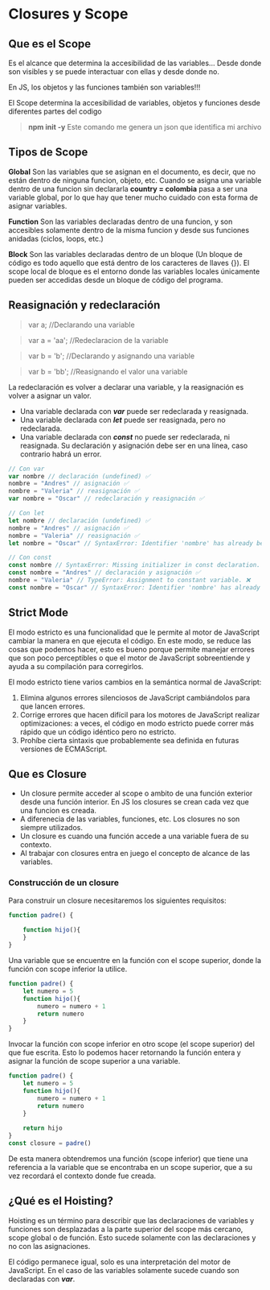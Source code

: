# Closures y Scope

## Que es el Scope
Es el alcance que determina la accesibilidad de las variables... Desde donde son visibles y se puede interactuar con ellas y desde donde no.

En JS, los objetos y las funciones también son variables!!!

El Scope determina la accesibilidad de variables, objetos y funciones desde diferentes partes del codigo


> **npm init -y** Este comando me genera un json que identifica mi archivo


## Tipos de Scope

**Global**
Son las variables que se asignan en el documento, es decir, que no están dentro de ninguna funcion, objeto, etc.
Cuando se asigna una variable dentro de una funcion sin declararla **country = colombia** pasa a ser una variable global, por lo que hay que tener mucho cuidado con esta forma de asignar variables.

**Function**
Son las variables declaradas dentro de una funcion, y son accesibles solamente dentro de la misma funcion y desde sus funciones anidadas (ciclos, loops, etc.)

**Block**
Son las variables declaradas dentro de un bloque (Un bloque de código es todo aquello que está dentro de los caracteres de llaves {}). El scope local de bloque es el entorno donde las variables locales únicamente pueden ser accedidas desde un bloque de código del programa. 
 
## Reasignación y redeclaración
> var a; //Declarando una variable

> var a = 'aa'; //Redeclaracion de la variable

> var b = 'b'; //Declarando y asignando una variable

> var b = 'bb'; //Reasignando el valor una variable

La redeclaración es volver a declarar una variable, y la reasignación es volver a asignar un valor.

- Una variable declarada con ***var*** puede ser redeclarada y reasignada.
- Una variable declarada con ***let*** puede ser reasignada, pero no redeclarada.
- Una variable declarada con ***const*** no puede ser redeclarada, ni reasignada. Su declaración y asignación debe ser en una línea, caso contrario habrá un error.

```javascript
// Con var
var nombre // declaración (undefined) ✅
nombre = "Andres" // asignación ✅
nombre = "Valeria" // reasignación ✅
var nombre = "Oscar" // redeclaración y reasignación ✅

// Con let
let nombre // declaración (undefined) ✅
nombre = "Andres" // asignación ✅
nombre = "Valeria" // reasignación ✅
let nombre = "Oscar" // SyntaxError: Identifier 'nombre' has already been declared. ❌

// Con const 
const nombre // SyntaxError: Missing initializer in const declaration. ❌
const nombre = "Andres" // declaración y asignación ✅
nombre = "Valeria" // TypeError: Assignment to constant variable. ❌
const nombre = "Oscar" // SyntaxError: Identifier 'nombre' has already been declared. ❌

```

## Strict Mode
El modo estricto es una funcionalidad que le permite al motor de JavaScript cambiar la manera en que ejecuta el código. En este modo, se reduce las cosas que podemos hacer, esto es bueno porque permite manejar errores que son poco perceptibles o que el motor de JavaScript sobreentiende y ayuda a su compilación para corregirlos.

El modo estricto tiene varios cambios en la semántica normal de JavaScript:
1. Elimina algunos errores silenciosos de JavaScript cambiándolos para que lancen errores.
2. Corrige errores que hacen difícil para los motores de JavaScript realizar optimizaciones: a veces, el código en modo estricto puede correr más rápido que un código idéntico pero no estricto.
3. Prohíbe cierta sintaxis que probablemente sea definida en futuras versiones de ECMAScript.


## Que es Closure
- Un closure permite acceder al scope o ambito de una función exterior desde una función interior. En JS los closures se crean cada vez que una funcion es creada.
- A diferenecia de las variables, funciones, etc. Los closures no son siempre utilizados.
- Un closure es cuando una función accede a una variable fuera de su contexto.
- Al trabajar con closures entra en juego el concepto de alcance de las variables.



### Construcción de un closure
Para construir un closure necesitaremos los siguientes requisitos:
```javascript
function padre() {
    
    function hijo(){
    }
}
```

Una variable que se encuentre en la función con el scope superior, donde la función con scope inferior la utilice.
```javascript
function padre() {
    let numero = 5
    function hijo(){
        numero = numero + 1
        return numero
    }
}
```

Invocar la función con scope inferior en otro scope (el scope superior) del que fue escrita. Esto lo podemos hacer retornando la función entera y asignar la función de scope superior a una variable.
```javascript
function padre() {
    let numero = 5
    function hijo(){
        numero = numero + 1
        return numero
    }
    
    return hijo
}
const closure = padre()
```
De esta manera obtendremos una función (scope inferior) que tiene una referencia a la variable que se encontraba en un scope superior, que a su vez recordará el contexto donde fue creada.


## ¿Qué es el Hoisting?
Hoisting es un término para describir que las declaraciones de variables y funciones son desplazadas a la parte superior del scope más cercano, scope global o de función. Esto sucede solamente con las declaraciones y no con las asignaciones.

El código permanece igual, solo es una interpretación del motor de JavaScript. En el caso de las variables solamente sucede cuando son declaradas con ***var***.

